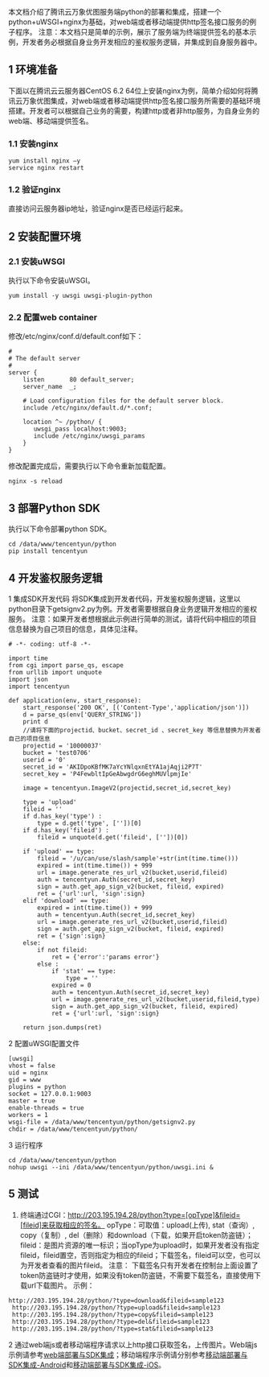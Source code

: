 本文档介绍了腾讯云万象优图服务端python的部署和集成，搭建一个python+uWSGI+nginx为基础，对web端或者移动端提供http签名接口服务的例子程序。
注意：本文档只是简单的示例，展示了服务端为终端提供签名的基本示例，开发者务必根据自身业务开发相应的鉴权服务逻辑，并集成到自身服务器中。
## 1 环境准备
下面以在腾讯云云服务器CentOS 6.2 64位上安装nginx为例，简单介绍如何将腾讯云万象优图集成，对web端或者移动端提供http签名接口服务所需要的基础环境搭建。开发者可以根据自己业务的需要，构建http或者非http服务，为自身业务的web端、移动端提供签名。
### 1.1 安装nginx

```
yum install nginx –y
service nginx restart
```
### 1.2 验证nginx
直接访问云服务器ip地址，验证nginx是否已经运行起来。
## 2 安装配置环境
### 2.1 安装uWSGI
执行以下命令安装uWSGI。

```
yum install -y uwsgi uwsgi-plugin-python
```
### 2.2 配置web container
修改/etc/nginx/conf.d/default.conf如下：

```
#
# The default server
#
server {
    listen       80 default_server;
    server_name  _;

    # Load configuration files for the default server block.
    include /etc/nginx/default.d/*.conf;

    location ^~ /python/ {
       uwsgi_pass localhost:9003;
       include /etc/nginx/uwsgi_params
    }
}
```
修改配置完成后，需要执行以下命令重新加载配置。

```
nginx -s reload
```
## 3 部署Python SDK
执行以下命令部署python SDK。

```
cd /data/www/tencentyun/python
pip install tencentyun
```
## 4 开发鉴权服务逻辑
1 集成SDK开发代码
将SDK集成到开发者代码，开发鉴权服务逻辑，这里以python目录下getsignv2.py为例。开发者需要根据自身业务逻辑开发相应的鉴权服务。
注意：如果开发者想根据此示例进行简单的测试，请将代码中相应的项目信息替换为自己项目的信息，具体见注释。

```
# -*- coding: utf-8 -*-

import time
from cgi import parse_qs, escape
from urllib import unquote
import json
import tencentyun

def application(env, start_response):
    start_response('200 OK', [('Content-Type','application/json')])
    d = parse_qs(env['QUERY_STRING'])
    print d
    //请将下面的projectid、bucket、secret_id 、secret_key 等信息替换为开发者自己的项目信息
    projectid = '10000037'
    bucket = 'test0706'
    userid = '0'
    secret_id = 'AKIDpoKBfMK7aYcYNlqxnEtYA1ajAqji2P7T'
    secret_key = 'P4FewbltIpGeAbwgdrG6eghMUVlpmjIe'
    
    image = tencentyun.ImageV2(projectid,secret_id,secret_key)

    type = 'upload'
    fileid = ''
    if d.has_key('type') :
    	type = d.get('type', [''])[0]
    if d.has_key('fileid') :
    	fileid = unquote(d.get('fileid', [''])[0]) 

    if 'upload' == type:
	    fileid = '/u/can/use/slash/sample'+str(int(time.time()))
	    expired = int(time.time()) + 999
	    url = image.generate_res_url_v2(bucket,userid,fileid)
	    auth = tencentyun.Auth(secret_id,secret_key)
	    sign = auth.get_app_sign_v2(bucket, fileid, expired)
	    ret = {'url':url, 'sign':sign}
    elif 'download' == type:
        expired = int(time.time()) + 999
        auth = tencentyun.Auth(secret_id,secret_key)
        url = image.generate_res_url_v2(bucket,userid,fileid)
        sign = auth.get_app_sign_v2(bucket, fileid, expired)
        ret = {'sign':sign}
    else:
        if not fileid:
    	    ret = {'error':'params error'}
        else :
            if 'stat' == type:
                type = ''
            expired = 0
            auth = tencentyun.Auth(secret_id,secret_key)
            url = image.generate_res_url_v2(bucket,userid,fileid,type)
            sign = auth.get_app_sign_v2(bucket, fileid, expired)
            ret = {'url':url, 'sign':sign}

    return json.dumps(ret)
```
2 配置uWSGI配置文件

```
[uwsgi]
vhost = false
uid = nginx
gid = www
plugins = python
socket = 127.0.0.1:9003
master = true
enable-threads = true
workers = 1
wsgi-file = /data/www/tencentyun/python/getsignv2.py
chdir = /data/www/tencentyun/python/
```
3 运行程序

```
cd /data/www/tencentyun/python
nohup uwsgi --ini /data/www/tencentyun/python/uwsgi.ini &
```
## 5 测试
1. 终端通过CGI：http://203.195.194.28/python?type=[opType]&fileid=[fileid]来获取相应的签名。
opType：可取值：upload(上传), stat（查询）, copy（复制）, del（删除）和download（下载，如果开启token防盗链）；
fileid：是图片资源的唯一标识；当opType为upload时，如果开发者没有指定fileid，fileid置空，否则指定为相应的fileid；下载签名，fileid可以空，也可以为开发者查看的图片fileid。
注意： 下载签名只有开发者在控制台上面设置了token防盗链时才使用，如果没有token防盗链，不需要下载签名，直接使用下载url下载图片。
示例：

```
http://203.195.194.28/python/?type=download&fileid=sample123
 http://203.195.194.28/python/?type=upload&fileid=sample123
 http://203.195.194.28/python/?type=copy&fileid=sample123
 http://203.195.194.28/python/?type=del&fileid=sample123
 http://203.195.194.28/python/?type=stat&fileid=sample123
```
2 通过web端js或者移动端程序请求以上http接口获取签名，上传图片。Web端js示例请参考[web端部署与SDK集成](http://www.qcloud.com/doc/product/275/web%E7%AB%AF%E9%83%A8%E7%BD%B2%E7%A4%BA%E4%BE%8B)；移动端程序示例请分别参考[移动端部署与SDK集成-Android](http://www.qcloud.com/doc/product/275/Android%E9%83%A8%E7%BD%B2%E7%A4%BA%E4%BE%8B)和[移动端部署与SDK集成-iOS](http://www.qcloud.com/doc/product/275/iOS%E9%83%A8%E7%BD%B2%E7%A4%BA%E4%BE%8B)。